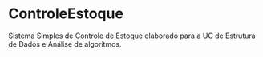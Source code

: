 # ControleEstoque
Sistema Simples de Controle de Estoque elaborado para a UC de Estrutura de Dados e Análise de algoritmos.
